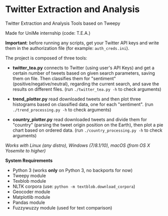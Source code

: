 # Twitter Extraction and Analysis
Twitter Extraction and Analysis Tools based on Tweepy

Made for UniMe internship (code: T.E.A.)

<b>Important</b>: before running any scripts, get your Twitter API keys and write them in the authorization file (for example: `auth_creds.ini`).

The project is composed of three tools:

- <b>twitter_tea.py</b> connects to Twitter (using user's API Keys) and get a certain number of tweets based on given search parameters, saving them on file. Then classifies them for "sentiment" (positive/negative/neutral), regarding the current search, and save the results on different files. (run `./twitter_tea.py -h` to check arguments)

- <b>trend_plotter.py</b> read downloaded tweets and then plot three histograms based on classified data, one for each "sentiment". (run `./trend_processing.py -h` to check arguments)

- <b>country_plotter.py</b> read downloaded tweets and divide them for "country" (parsing the tweet origin position on the Earth), then plot a pie chart based on ordered data. (run `./country_processing.py -h` to check arguments)

_Works with Linux (any distro), Windows (7/8.1/10), macOS (from OS X Yosemite to higher)_

**System Requirements**
- Python 3 (works **only** on Python 3, no backports for now)
- Tweepy module
- Texblob module
- NLTK corpora (use: `python -m textblob.download_corpora`)
- Geocoder module
- Matplotlib module
- Pandas module
- Fuzzywuzzy module (used for text comparison)

